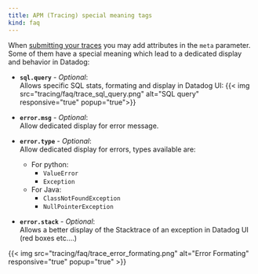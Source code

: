 ```yaml
---
title: APM (Tracing) special meaning tags
kind: faq
---
```


When [submitting your traces](/api/#tracing) you may add attributes in the `meta` parameter. Some of them have a special meaning which lead to a dedicated display and behavior in Datadog:

* **`sql.query`** - *Optional*:  
    Allows specific SQL stats, formating and display in Datadog UI: 
{{< img src="tracing/faq/trace_sql_query.png" alt="SQL query" responsive="true" popup="true">}}

* **`error.msg`** - *Optional*:  
    Allow dedicated display for error message.


* **`error.type`** - *Optional*:  
    Allow dedicated display for errors, types available are:
    - For python:
        - `ValueError` 
        - `Exception` 
    - For Java:
        - `ClassNotFoundException`
        - `NullPointerException`

* **`error.stack`** - *Optional*:  
    Allows a better display of the Stacktrace of an exception in Datadog UI (red boxes etc....)

{{< img src="tracing/faq/trace_error_formating.png" alt="Error Formating" responsive="true" popup="true" >}}
